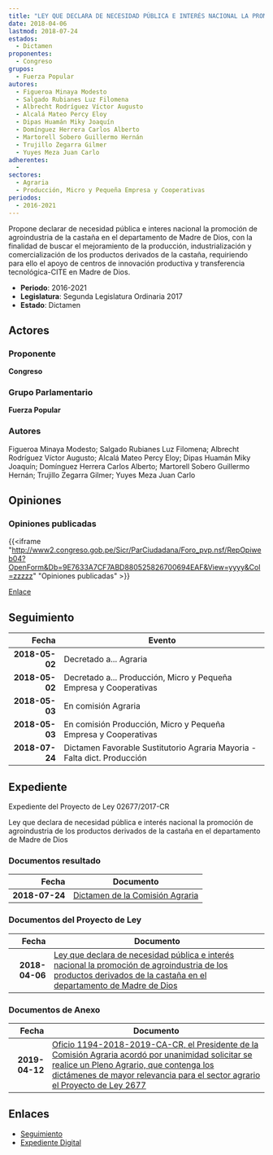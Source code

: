 ```yaml
---
title: "LEY QUE DECLARA DE NECESIDAD PÚBLICA E INTERÉS NACIONAL LA PROMOCIÓN DE AGROINDUSTRIA DE LOS PRODUCTOS DERIVADOS DE LA CASTAÑA EN EL DEPARTAMENTO DE MADRE DE DIOS"
date: 2018-04-06
lastmod: 2018-07-24
estados: 
  - Dictamen
proponentes: 
  - Congreso
grupos: 
  - Fuerza Popular
autores: 
  - Figueroa Minaya Modesto
  - Salgado Rubianes Luz Filomena
  - Albrecht Rodríguez Víctor Augusto
  - Alcalá Mateo Percy Eloy
  - Dipas Huamán Miky Joaquín
  - Domínguez Herrera Carlos Alberto
  - Martorell Sobero Guillermo Hernán
  - Trujillo Zegarra Gilmer
  - Yuyes Meza Juan Carlo
adherentes: 
  - 
sectores: 
  - Agraria
  - Producción, Micro y Pequeña Empresa y Cooperativas
periodos: 
  - 2016-2021
---
```


Propone declarar de necesidad pública e interes nacional la promoción de agroindustria de la castaña en el departamento de Madre de Dios, con la finalidad de buscar el mejoramiento de la producción, industrialización y comercialización de los productos derivados de la castaña, requiriendo para ello el apoyo de centros de innovación productiva y transferencia tecnológica-CITE en Madre de Dios.

- **Periodo**: 2016-2021
- **Legislatura**: Segunda Legislatura Ordinaria 2017
- **Estado**: Dictamen

## Actores

### Proponente

**Congreso**

### Grupo Parlamentario

**Fuerza Popular**

### Autores

Figueroa Minaya Modesto; Salgado Rubianes Luz Filomena; Albrecht Rodríguez Víctor Augusto; Alcalá Mateo Percy Eloy; Dipas Huamán Miky Joaquín; Domínguez Herrera Carlos Alberto; Martorell Sobero Guillermo Hernán; Trujillo Zegarra Gilmer; Yuyes Meza Juan Carlo


## Opiniones

### Opiniones publicadas

{{<iframe "http://www2.congreso.gob.pe/Sicr/ParCiudadana/Foro_pvp.nsf/RepOpiweb04?OpenForm&Db=9E7633A7CF7ABD880525826700694EAF&View=yyyy&Col=zzzzz" "Opiniones publicadas" >}}

[Enlace](http://www2.congreso.gob.pe/Sicr/ParCiudadana/Foro_pvp.nsf/RepOpiweb04?OpenForm&Db=9E7633A7CF7ABD880525826700694EAF&View=yyyy&Col=zzzzz)

## Seguimiento

| Fecha | Evento |
|------:|--------|
| **2018-05-02** | Decretado a... Agraria|
| **2018-05-02** | Decretado a... Producción, Micro y Pequeña Empresa y Cooperativas|
| **2018-05-03** | En comisión Agraria|
| **2018-05-03** | En comisión Producción, Micro y Pequeña Empresa y Cooperativas|
| **2018-07-24** | Dictamen Favorable Sustitutorio Agraria Mayoria - Falta dict. Producción|


## Expediente

Expediente del Proyecto de Ley 02677/2017-CR

Ley que declara de necesidad pública e interés nacional la promoción de agroindustria de los productos derivados de la castaña en el departamento de Madre de Dios


### Documentos resultado

| Fecha | Documento |
|------:|--------|
| **2018-07-24** | [Dictamen de la Comisión Agraria](http://www.leyes.congreso.gob.pe/Documentos/2016_2021/Dictamenes/Proyectos_de_Ley/02677DC01MAY20180724.PDF) |

### Documentos del Proyecto de Ley

| Fecha | Documento |
|------:|--------|
| **2018-04-06** | [Ley que declara de necesidad pública e interés nacional la promoción de agroindustria de los productos derivados de la castaña en el departamento de Madre de Dios](http://www.leyes.congreso.gob.pe/Documentos/2016_2021/Proyectos_de_Ley_y_de_Resoluciones_Legislativas/PL0267720180406.pdf) |

### Documentos de Anexo

| Fecha | Documento |
|------:|--------|
| **2019-04-12** | [Oficio 1194-2018-2019-CA-CR, el Presidente de la Comisión Agraria acordó por unanimidad solicitar se realice un Pleno Agrario, que contenga los dictámenes de mayor relevancia para el sector agrario el Proyecto de Ley 2677](http://www.leyes.congreso.gob.pe/Documentos/2016_2021/Oficios/Comisiones_Ordinarias/OFICIO-1194-2018-2019-CA-CR.pdf) |

## Enlaces 

- [Seguimiento](http://www2.congreso.gob.pehttp://www2.congreso.gob.pe/Sicr/TraDocEstProc/CLProLey2016.nsf/f7fff46988ca05b1052578e100829cc7/126497da56276c9f05258267005b2159?OpenDocument)
- [Expediente Digital](http://www2.congreso.gob.pehttp://www2.congreso.gob.pe/Sicr/TraDocEstProc/CLProLey2016.nsf/f7fff46988ca05b1052578e100829cc7/126497da56276c9f05258267005b2159?OpenDocument&Click=05257FB7005EB655.eb71d0cf91d8294e05256cdf006b5706/$Body/0.1C6C)
